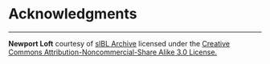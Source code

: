 
# Acknowledgments

---

**Newport Loft**  courtesy of [sIBL Archive](http://www.hdrlabs.com/sibl/archive.html) licensed under the [Creative Commons Attribution-Noncommercial-Share Alike 3.0 License.](https://creativecommons.org/licenses/by-nc-sa/3.0/us/)  
